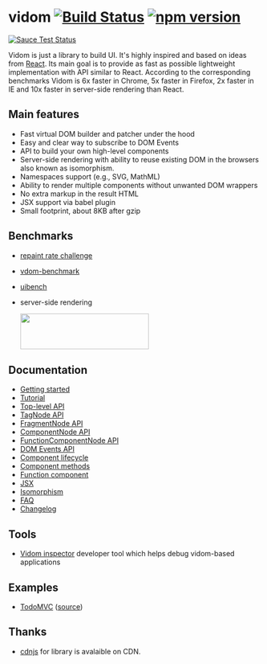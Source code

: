 # vidom [![Build Status](https://secure.travis-ci.org/dfilatov/vidom.png)](http://travis-ci.org/dfilatov/vidom) [![npm version](https://badge.fury.io/js/vidom.svg)](http://badge.fury.io/js/vidom)
[![Sauce Test Status](https://saucelabs.com/browser-matrix/dfilatov81.svg)](https://saucelabs.com/u/dfilatov81)

Vidom is just a library to build UI. It's highly inspired and based on ideas from [React](https://facebook.github.io/react/). Its main goal is to provide as fast as possible lightweight implementation with API similar to React. According to the corresponding benchmarks Vidom is 6x faster in Chrome, 5x faster in Firefox, 2x faster in IE and 10x faster in server-side rendering than React.

## Main features
  * Fast virtual DOM builder and patcher under the hood
  * Easy and clear way to subscribe to DOM Events
  * API to build your own high-level components
  * Server-side rendering with ability to reuse existing DOM in the browsers also known as isomorphism.
  * Namespaces support (e.g., SVG, MathML)
  * Ability to render multiple components without unwanted DOM wrappers
  * No extra markup in the result HTML
  * JSX support via babel plugin
  * Small footprint, about 8KB after gzip
  
## Benchmarks
  * [repaint rate challenge](http://mathieuancelin.github.io/js-repaint-perfs/)
  * [vdom-benchmark](http://vdom-benchmark.github.io/vdom-benchmark/)
  * [uibench](https://localvoid.github.io/uibench/)
  * server-side rendering
    
    <img src="https://img-fotki.yandex.ru/get/98050/58414218.1/0_f6976_8ec5c31f_orig" width="256" height="71">

## Documentation
  * [Getting started](../../wiki/Getting-started)
  * [Tutorial](../../wiki/Tutorial)
  * [Top-level API](../../wiki/Top-Level-API)
  * [TagNode API](../../wiki/TagNode-API)
  * [FragmentNode API](../../wiki/FragmentNode-API)
  * [ComponentNode API](../../wiki/ComponentNode-API)
  * [FunctionComponentNode API](../../wiki/FunctionComponentNode-API)
  * [DOM Events API](../../wiki/DOM-Events-API)
  * [Component lifecycle](../../wiki/Component-lifecycle)
  * [Component methods](../../wiki/Component-methods)
  * [Function component](../../wiki/Function-Component)
  * [JSX](../../wiki/JSX)
  * [Isomorphism](../../wiki/Isomorphism)
  * [FAQ](../../wiki/FAQ)
  * [Changelog](../../releases)

## Tools
  * [Vidom inspector](https://github.com/dfilatov/vidom-inspector) developer tool which helps debug vidom-based applications
 
## Examples
  * [TodoMVC](http://dfilatov.github.io/vidom-todomvc/) ([source](https://github.com/dfilatov/vidom-todomvc))
  
## Thanks
  * [cdnjs](https://github.com/cdnjs/cdnjs) for library is avalaible on CDN.
